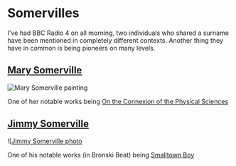# Somervilles

I've had BBC Radio 4 on all morning, two individuals who shared a surname have been mentioned in completely different contexts. Another thing they have in common is being pioneers on many levels.

## [Mary Somerville](https://en.wikipedia.org/wiki/Mary_Somerville)

![Mary Somerville painting](media/images/2025-01/mary-somerville.jpg)

One of her notable works being [On the Connexion of the Physical Sciences](https://en.wikipedia.org/wiki/On_the_Connexion_of_the_Physical_Sciences)

## [Jimmy Somerville](https://en.wikipedia.org/wiki/Jimmy_Somerville)

![[Jimmy Somerville photo](media/images/2025-01/jimmy-somerville.jpeg)

One of his notable works (in Bronski Beat) being [Smalltown Boy](https://www.youtube.com/watch?v=88sARuFu-tc)
